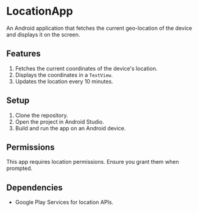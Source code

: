 
# LocationApp

An Android application that fetches the current geo-location of the device and displays it on the screen.

## Features
1. Fetches the current coordinates of the device's location.
2. Displays the coordinates in a `TextView`.
3. Updates the location every 10 minutes.

## Setup
1. Clone the repository.
2. Open the project in Android Studio.
3. Build and run the app on an Android device.

## Permissions
This app requires location permissions. Ensure you grant them when prompted.

## Dependencies
- Google Play Services for location APIs.
